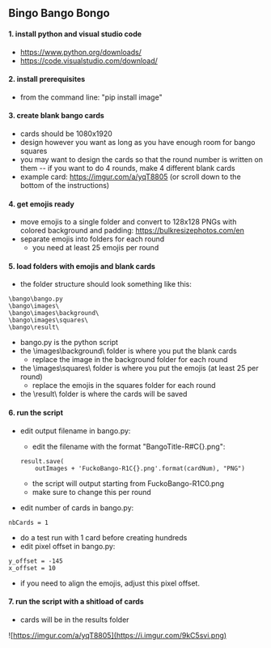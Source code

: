 ## Bingo Bango Bongo

#### 1. install python and visual studio code
  * https://www.python.org/downloads/
  * https://code.visualstudio.com/download/
  
#### 2. install prerequisites
  * from the command line: "pip install image"

#### 3. create blank bango cards
  * cards should be 1080x1920
  * design however you want as long as you have enough room for bango squares
  * you may want to design the cards so that the round number is written on them -- if you want to do 4 rounds, make 4 different blank cards
  * example card: https://imgur.com/a/yqT8805 (or scroll down to the bottom of the instructions)
  
#### 4. get emojis ready
  * move emojis to a single folder and convert to 128x128 PNGs with colored background and padding: https://bulkresizephotos.com/en
  * separate emojis into folders for each round
    * you need at least 25 emojis per round
    
#### 5. load folders with emojis and blank cards
  * the folder structure should look something like this:
  ```
  \bango\bango.py
  \bango\images\
  \bango\images\background\
  \bango\images\squares\
  \bango\result\
 ```
 * bango.py is the python script
 * the \images\background\ folder is where you put the blank cards
    * replace the image in the background folder for each round
 * the \images\squares\ folder is where you put the emojis (at least 25 per round)
    * replace the emojis in the squares folder for each round
 * the \result\ folder is where the cards will be saved

#### 6. run the script
 * edit output filename in bango.py:
    * edit the filename with the format "BangoTitle-R#C{}.png":
    ```
    result.save(
        outImages + 'FuckoBango-R1C{}.png'.format(cardNum), "PNG")
    ```
    
      * the script will output starting from FuckoBango-R1C0.png
      * make sure to change this per round
  * edit number of cards in bango.py:
  ```
  nbCards = 1
  ```
  
   * do a test run with 1 card before creating hundreds
  * edit pixel offset in bango.py:
  ```
  y_offset = -145
  x_offset = 10
  ```
  
   * if you need to align the emojis, adjust this pixel offset.  

#### 7. run the script with a shitload of cards
  * cards will be in the results folder

![https://imgur.com/a/yqT8805](https://i.imgur.com/9kC5svi.png)
